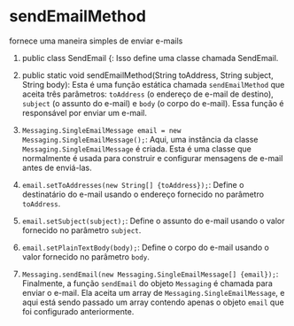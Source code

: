 # sendEmailMethod
fornece uma maneira simples de enviar e-mails

1. public class SendEmail {: Isso define uma classe chamada SendEmail.

2. public static void sendEmailMethod(String toAddress, String subject, String body): Esta é uma função estática chamada `sendEmailMethod` que aceita três parâmetros: `toAddress` (o endereço de e-mail de destino), `subject` (o assunto do e-mail) e `body` (o corpo do e-mail). Essa função é responsável por enviar um e-mail.

3. `Messaging.SingleEmailMessage email = new Messaging.SingleEmailMessage();`: Aqui, uma instância da classe `Messaging.SingleEmailMessage` é criada. Esta é uma classe que normalmente é usada para construir e configurar mensagens de e-mail antes de enviá-las.

4. `email.setToAddresses(new String[] {toAddress});`: Define o destinatário do e-mail usando o endereço fornecido no parâmetro `toAddress`.

5. `email.setSubject(subject);`: Define o assunto do e-mail usando o valor fornecido no parâmetro `subject`.

6. `email.setPlainTextBody(body);`: Define o corpo do e-mail usando o valor fornecido no parâmetro `body`.

7. `Messaging.sendEmail(new Messaging.SingleEmailMessage[] {email});`: Finalmente, a função `sendEmail` do objeto `Messaging` é chamada para enviar o e-mail. Ela aceita um array de `Messaging.SingleEmailMessage`, e aqui está sendo passado um array contendo apenas o objeto `email` que foi configurado anteriormente.
